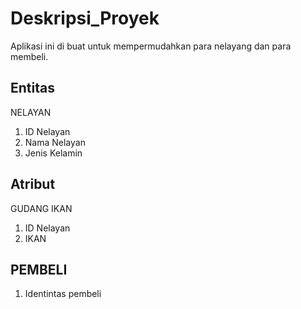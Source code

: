 # Deskripsi_Proyek
Aplikasi ini di buat untuk mempermudahkan para nelayang dan para membeli.

## Entitas
NELAYAN
1. ID Nelayan
2. Nama Nelayan
3. Jenis Kelamin

## Atribut
GUDANG IKAN
1. ID Nelayan
2. IKAN 

## PEMBELI
1. Identintas pembeli
